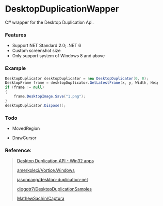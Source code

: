 # DesktopDuplicationWapper



C# wrapper for the Desktop Duplication Api.



### Features

- Support NET Standard 2.0; .NET 6
- Custom screenshot size
- Only support system of Windows 8 and above



### Example

```c#
DesktopDuplicator desktopDuplicator = new DesktopDuplicator(0, 0);
DesktopFrame frame = desktopDuplicator.GetLatestFrame(x, y, Width, Height);
if (frame != null)
{
	frame.DesktopImage.Save("1.png");
}
desktopDuplicator.Dispose();
```



### Todo

- MovedRegion

- DrawCursor

  

### Reference:

> [Desktop Duplication API - Win32 apps](https://docs.microsoft.com/en-gb/windows/win32/direct3ddxgi/desktop-dup-api)
>
> [amerkoleci/Vortice.Windows](https://github.com/amerkoleci/Vortice.Windows)
>
> [jasonpang/desktop-duplication-net](https://github.com/jasonpang/desktop-duplication-net)
>
> [diogotr7/DesktopDuplicationSamples](https://github.com/diogotr7/DesktopDuplicationSamples)
>
> [MathewSachin/Captura](https://github.com/MathewSachin/Captura)
